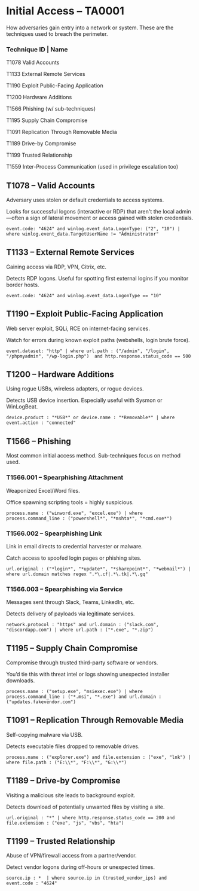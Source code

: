 # Initial Access – TA0001

How adversaries gain entry into a network or system. These are the techniques used to breach the perimeter.

### Technique	ID	|   Name

T1078	Valid Accounts

T1133	External Remote Services	

T1190	Exploit Public-Facing Application

T1200	Hardware Additions	

T1566	Phishing (w/ sub-techniques)	

T1195	Supply Chain Compromise	

T1091	Replication Through Removable Media	

T1189	Drive-by Compromise	

T1199	Trusted Relationship	

T1559	Inter-Process Communication (used in privilege escalation too)

## T1078 – Valid Accounts

Adversary uses stolen or default credentials to access systems.

Looks for successful logons (interactive or RDP) that aren't the local admin—often a sign of lateral movement or access gained with stolen credentials.

`event.code: "4624" and winlog.event_data.LogonType: ("2", "10")
| where winlog.event_data.TargetUserName != "Administrator"`

## T1133 – External Remote Services

 Gaining access via RDP, VPN, Citrix, etc.

 Detects RDP logons. Useful for spotting first external logins if you monitor border hosts.

`event.code: "4624" and winlog.event_data.LogonType == "10"`

## T1190 – Exploit Public-Facing Application

Web server exploit, SQLi, RCE on internet-facing services.

Watch for errors during known exploit paths (webshells, login brute force).

`event.dataset: "http"
| where url.path : ("/admin", "/login", "/phpmyadmin", "/wp-login.php") 
  and http.response.status_code == 500`

## T1200 – Hardware Additions

Using rogue USBs, wireless adapters, or rogue devices.

Detects USB device insertion. Especially useful with Sysmon or WinLogBeat.

`device.product : "*USB*" or device.name : "*Removable*"
| where event.action : "connected"`

## T1566 – Phishing

Most common initial access method. Sub-techniques focus on method used.

### T1566.001 – Spearphishing Attachment

Weaponized Excel/Word files.

Office spawning scripting tools = highly suspicious.

`process.name : ("winword.exe", "excel.exe")
| where process.command_line : ("powershell*", "*mshta*", "*cmd.exe*")`

### T1566.002 – Spearphishing Link

Link in email directs to credential harvester or malware.

Catch access to spoofed login pages or phishing sites.

`url.original : ("*login*", "*update*", "*sharepoint*", "*webmail*")
| where url.domain matches regex ".*\.cf|.*\.tk|.*\.gq"`

### T1566.003 – Spearphishing via Service

Messages sent through Slack, Teams, LinkedIn, etc.

Detects delivery of payloads via legitimate services.

`network.protocol : "https" and url.domain : ("slack.com", "discordapp.com")
| where url.path : ("*.exe", "*.zip")`

## T1195 – Supply Chain Compromise

Compromise through trusted third-party software or vendors.

You’d tie this with threat intel or logs showing unexpected installer downloads.

`process.name : ("setup.exe", "msiexec.exe")
| where process.command_line : ("*.msi", "*.exe") and url.domain : ("updates.fakevendor.com")`

## T1091 – Replication Through Removable Media

Self-copying malware via USB.

Detects executable files dropped to removable drives.

`process.name : ("explorer.exe") and file.extension : ("exe", "lnk")
| where file.path : ("E:\\*", "F:\\*", "G:\\*")`

## T1189 – Drive-by Compromise

Visiting a malicious site leads to background exploit.

Detects download of potentially unwanted files by visiting a site.

`url.original : "*"
| where http.response.status_code == 200 and file.extension : ("exe", "js", "vbs", "hta")`

## T1199 – Trusted Relationship

Abuse of VPN/firewall access from a partner/vendor.

Detect vendor logons during off-hours or unexpected times.

`source.ip : * 
| where source.ip in (trusted_vendor_ips)
  and event.code : "4624"`

